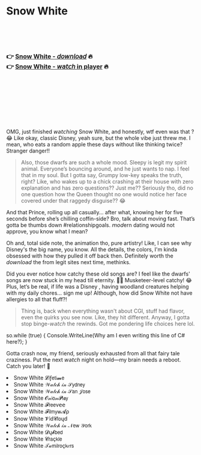 <h1>Snow White</h1>

<br><br><br>

<h3>👉 <a href="https://Jims-begedesa1974.github.io/awbisjnghz/">Snow White - 𝘥𝘰𝘸𝘯𝘭𝘰𝘢𝘥</a> 🔥<br>
👉 <a href="https://Jims-begedesa1974.github.io/awbisjnghz/">Snow White - 𝘸𝘢𝘵𝘤𝘩 in player</a> 🔥
</h3>



<br><br><br><br><br><br><br>


OMG, just finished 𝘸𝘢𝘵𝘤𝘩𝘪𝘯𝘨 Snow White, and honestly, wtf even was that  ? 😂 Like okay, classic Disney, yeah sure, but the whole vibe just threw me. I mean, who eats a random apple these days without like thinking twice? Stranger danger!!

> Also, those dwarfs are such a whole mood. Sleepy is legit my spirit animal. Everyone’s bouncing around, and he just wants to nap. I feel that in my soul. But I gotta say, Grumpy low-key speaks the truth, right? Like, who wakes up to a chick crashing at their house with zero explanation and has zero questions?? Just me?? Seriously tho, did no one question how the Queen thought no one would notice her face covered under that raggedy disguise?? 😂

And that Prince, rolling up all casually... after what, knowing her for five seconds before she’s chilling coffin-side? Bro, talk about moving fast. That’s gotta be thumbs down #relationshipgoals. 𝘮𝘰𝘥ern dating would not approve, you know what I mean?

Oh and, total side note, the animation tho, pure artistry! Like, I can see why Disney's the big name, you know. All the details, the colors, I'm kinda obsessed with how they pulled it off back then. Definitely worth the 𝘥𝘰𝘸𝘯𝘭𝘰𝘢𝘥 the   from legit sites next time, methinks.

Did you ever notice how catchy these old songs are? I feel like the dwarfs' songs are now stuck in my head till eternity. 🤦‍♂️ Musketeer-level catchy! 😂 Plus, let’s be real, if life was a Disney  , having woodland creatures helping with my daily chores... sign me up! Although, how did Snow White not have allergies to all that fluff?!

> Thing is, back when everything wasn't about CGI, stuff had flavor, even the quirks you see now. Like, they hit different. Anyway, I gotta stop binge-𝘸𝘢𝘵𝘤𝘩 the   rewinds. Got me pondering life choices here lol.

so.while (true) { Console.WriteLine(Why am I even writing this line of C# here?); }

Gotta crash now, my friend, seriously exhausted from all that fairy tale craziness. Put the next 𝘸𝘢𝘵𝘤𝘩   night on hold—my brain needs a reboot. Catch you later! 🌟

<li>Snow White 𝓛𝗂ƒ𝖾𝗍𝗂𝓶𝖾</li>
<li>Snow White 𝒲𝒶𝓉𝒸𝒽 𝒾𝓃 𝒮𝗒𝖽𝗇𝖾𝗒</li>
<li>Snow White 𝒲𝒶𝓉𝒸𝒽 𝒾𝓃 𝒮𝖺𝗇 𝒥𝗈𝗌𝖾</li>
<li>Snow White 𝓞𝓃𝗂𝗈𝓃𝓟𝗅𝖆𝗒</li>
<li>Snow White 𝓕𝗋𝖾𝖾ν𝖾𝖾</li>
<li>Snow White 𝓕𝗂𝗅𝗆𝗒𝗐𝓐ρ</li>
<li>Snow White 𝓥𝗂ԁ𝓒𝗅𝗈ųԁ</li>
<li>Snow White 𝒲𝒶𝓉𝒸𝒽 𝒾𝓃 𝒩𝖾𝗐 𝒴𝗈𝗋𝗄</li>
<li>Snow White 𝓓ų𝓫𝖻𝖾𝖽</li>
<li>Snow White 𝓒𝗋𝖺ç𝗄𝗅𝖾</li>
<li>Snow White 𝒯𝒶𝗆𝗂𝗅𝗋𝗈ç𝗄𝑒𝗋𝗌</li>
